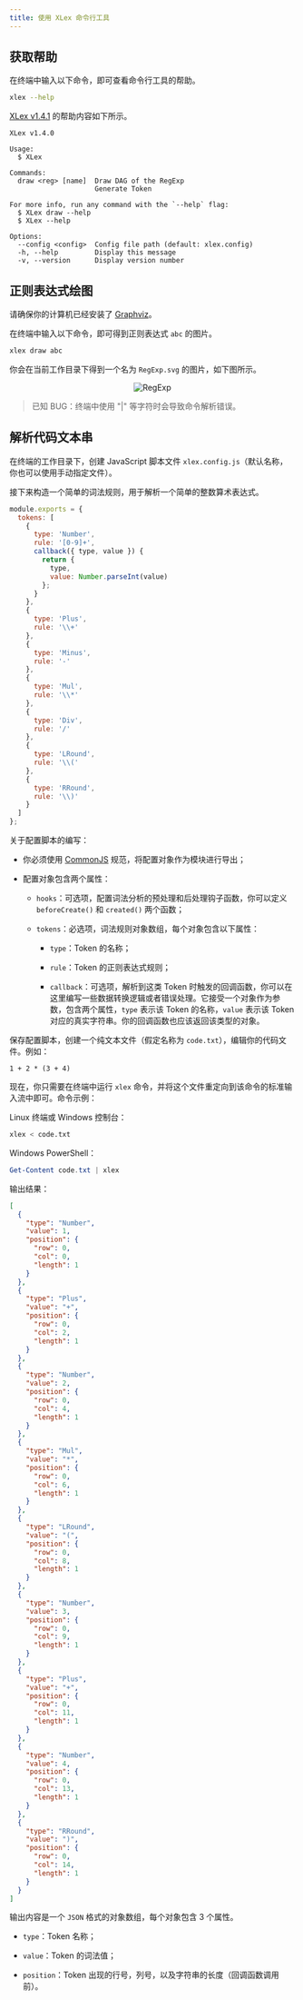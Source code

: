 ```yaml
---
title: 使用 XLex 命令行工具
---
```


## 获取帮助

在终端中输入以下命令，即可查看命令行工具的帮助。

```bash
xlex --help
```

[XLex v1.4.1](https://www.npmjs.com/package/xlex) 的帮助内容如下所示。

```text
XLex v1.4.0

Usage:
  $ XLex

Commands:
  draw <reg> [name]  Draw DAG of the RegExp
                     Generate Token

For more info, run any command with the `--help` flag:
  $ XLex draw --help
  $ XLex --help

Options:
  --config <config>  Config file path (default: xlex.config)
  -h, --help         Display this message
  -v, --version      Display version number
```

## 正则表达式绘图

请确保你的计算机已经安装了 [Graphviz](https://www.graphviz.org/)。

在终端中输入以下命令，即可得到正则表达式 `abc` 的图片。

```bash
xlex draw abc
```

你会在当前工作目录下得到一个名为 `RegExp.svg` 的图片，如下图所示。

<center><img src="/RegExp.svg" alt="RegExp"></center>

> 已知 BUG：终端中使用 "|" 等字符时会导致命令解析错误。

## 解析代码文本串

在终端的工作目录下，创建 JavaScript 脚本文件 `xlex.config.js`（默认名称，你也可以使用手动指定文件）。

接下来构造一个简单的词法规则，用于解析一个简单的整数算术表达式。

```js
module.exports = {
  tokens: [
    {
      type: 'Number',
      rule: '[0-9]+',
      callback({ type, value }) {
        return {
          type,
          value: Number.parseInt(value)
        };
      }
    },
    {
      type: 'Plus',
      rule: '\\+'
    },
    {
      type: 'Minus',
      rule: '-'
    },
    {
      type: 'Mul',
      rule: '\\*'
    },
    {
      type: 'Div',
      rule: '/'
    },
    {
      type: 'LRound',
      rule: '\\('
    },
    {
      type: 'RRound',
      rule: '\\)'
    }
  ]
};
```

关于配置脚本的编写：

+ 你必须使用 [CommonJS](http://www.commonjs.org/) 规范，将配置对象作为模块进行导出；

+ 配置对象包含两个属性：

  + `hooks`：可选项，配置词法分析的预处理和后处理钩子函数，你可以定义 `beforeCreate()` 和 `created()` 两个函数；

  + `tokens`：必选项，词法规则对象数组，每个对象包含以下属性：

    + `type`：Token 的名称；

    + `rule`：Token 的正则表达式规则；

    + `callback`：可选项，解析到这类 Token 时触发的回调函数，你可以在这里编写一些数据转换逻辑或者错误处理。它接受一个对象作为参数，包含两个属性，`type` 表示该 Token 的名称，`value` 表示该 Token 对应的真实字符串。你的回调函数也应该返回该类型的对象。

保存配置脚本，创建一个纯文本文件（假定名称为 `code.txt`），编辑你的代码文件。例如：

```text
1 + 2 * (3 + 4)
```

现在，你只需要在终端中运行 `xlex` 命令，并将这个文件重定向到该命令的标准输入流中即可。命令示例：

Linux 终端或 Windows 控制台：

```bash
xlex < code.txt
```

Windows PowerShell：

```powershell
Get-Content code.txt | xlex
```

输出结果：

```json
[
  {
    "type": "Number",
    "value": 1,
    "position": {
      "row": 0,
      "col": 0,
      "length": 1
    }
  },
  {
    "type": "Plus",
    "value": "+",
    "position": {
      "row": 0,
      "col": 2,
      "length": 1
    }
  },
  {
    "type": "Number",
    "value": 2,
    "position": {
      "row": 0,
      "col": 4,
      "length": 1
    }
  },
  {
    "type": "Mul",
    "value": "*",
    "position": {
      "row": 0,
      "col": 6,
      "length": 1
    }
  },
  {
    "type": "LRound",
    "value": "(",
    "position": {
      "row": 0,
      "col": 8,
      "length": 1
    }
  },
  {
    "type": "Number",
    "value": 3,
    "position": {
      "row": 0,
      "col": 9,
      "length": 1
    }
  },
  {
    "type": "Plus",
    "value": "+",
    "position": {
      "row": 0,
      "col": 11,
      "length": 1
    }
  },
  {
    "type": "Number",
    "value": 4,
    "position": {
      "row": 0,
      "col": 13,
      "length": 1
    }
  },
  {
    "type": "RRound",
    "value": ")",
    "position": {
      "row": 0,
      "col": 14,
      "length": 1
    }
  }
]
```

输出内容是一个 `JSON` 格式的对象数组，每个对象包含 3 个属性。

+ `type`：Token 名称；

+ `value`：Token 的词法值；

+ `position`：Token 出现的行号，列号，以及字符串的长度（回调函数调用前）。
